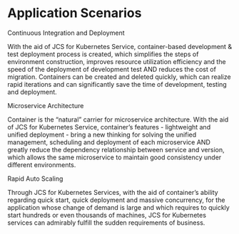 

# Application Scenarios

Continuous Integration and Deployment

With the aid of JCS for Kubernetes Service, container-based development & test deployment process is created, which simplifies the steps of environment construction, improves resource utilization efficiency and the speed of the deployment of development test AND reduces the cost of migration. Containers can be created and deleted quickly, which can realize rapid iterations and can significantly save the time of development, testing and deployment.

Microservice Architecture

Container is the “natural” carrier for microservice architecture. With the aid of JCS for Kubernetes Service, container’s features - lightweight and unified deployment - bring a new thinking for solving the unified management, scheduling and deployment of each microservice AND greatly reduce the dependency relationship between service and version, which allows the same microservice to maintain good consistency under different environments.

Rapid Auto Scaling

Through JCS for Kubernetes Services, with the aid of container’s ability regarding quick start, quick deployment and massive concurrency, for the application whose change of demand is large and which requires to quickly start hundreds or even thousands of machines, JCS for Kubernetes services can admirably fulfill the sudden requirements of business.